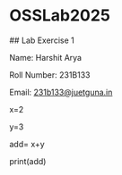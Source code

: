 # OSSLab2025

\## Lab Exercise 1

Name: Harshit Arya 

Roll Number: 231B133

Email: 231b133@juetguna.in

<Solution code to part F>

x=2

y=3

add= x+y

print(add)

